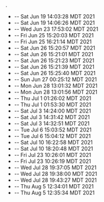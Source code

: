 .
* -- Sat Jun 19 14:03:28 MDT 2021
* -- Sat Jun 19 14:06:26 MDT 2021
* -- Wed Jun 23 17:53:02 MDT 2021
* -- Fri Jun 25 15:20:03 MDT 2021
* -- Fri Jun 25 16:21:14 MDT 2021
* -- Sat Jun 26 15:20:57 MDT 2021
* -- Sat Jun 26 15:21:01 MDT 2021
* -- Sat Jun 26 15:21:23 MDT 2021
* -- Sat Jun 26 15:21:39 MDT 2021
* -- Sat Jun 26 15:25:40 MDT 2021
* -- Sun Jun 27 00:25:12 MDT 2021
* -- Mon Jun 28 13:01:32 MDT 2021
* -- Mon Jun 28 13:01:56 MDT 2021
* -- Thu Jul  1 01:26:02 MDT 2021
* -- Thu Jul  1 01:53:30 MDT 2021
* -- Sat Jul  3 14:24:00 MDT 2021
* -- Sat Jul  3 14:31:42 MDT 2021
* -- Sat Jul  3 14:32:51 MDT 2021
* -- Tue Jul  6 15:03:52 MDT 2021
* -- Tue Jul  6 15:04:12 MDT 2021
* -- Sat Jul 10 16:22:58 MDT 2021
* -- Sat Jul 10 18:20:48 MDT 2021
* -- Fri Jul 23 10:26:01 MDT 2021
* -- Fri Jul 23 10:26:19 MDT 2021
* -- Wed Jul 28 19:37:05 MDT 2021
* -- Wed Jul 28 19:38:00 MDT 2021
* -- Wed Jul 28 19:43:27 MDT 2021
* -- Thu Aug  5 12:34:01 MDT 2021
* -- Thu Aug  5 12:35:34 MDT 2021
